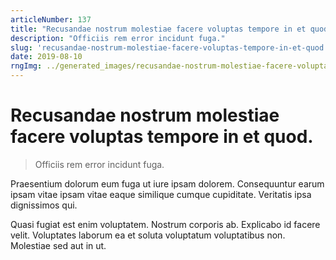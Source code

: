 ```yaml
---
articleNumber: 137
title: "Recusandae nostrum molestiae facere voluptas tempore in et quod."
description: "Officiis rem error incidunt fuga."
slug: 'recusandae-nostrum-molestiae-facere-voluptas-tempore-in-et-quod.'
date: 2019-08-10
rngImg: ../generated_images/recusandae-nostrum-molestiae-facere-voluptas-tempore-in-et-quod..jpg
---
```


# Recusandae nostrum molestiae facere voluptas tempore in et quod.

> Officiis rem error incidunt fuga.

Praesentium dolorum eum fuga ut iure ipsam dolorem. Consequuntur earum ipsam vitae ipsam vitae eaque similique cumque cupiditate. Veritatis ipsa dignissimos qui.
 Quasi fugiat est enim voluptatem. Nostrum corporis ab. Explicabo id facere velit. Voluptates laborum ea et soluta voluptatum voluptatibus non. Molestiae sed aut in ut.
